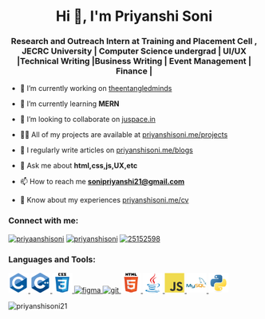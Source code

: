 <h1 align="center">Hi 👋, I'm Priyanshi Soni</h1>
<h3 align="center">Research and Outreach Intern at Training and Placement Cell , JECRC University | Computer Science undergrad | UI/UX |Technical Writing |Business Writing | Event Management | Finance |</h3>

- 🔭 I’m currently working on [theentangledminds](https://theentangledminds.com/)

- 🌱 I’m currently learning **MERN**

- 👯 I’m looking to collaborate on [juspace.in](juspace.in)

- 👨‍💻 All of my projects are available at [priyanshisoni.me/projects](priyanshisoni.me/projects)

- 📝 I regularly write articles on [priyanshisoni.me/blogs](priyanshisoni.me/blogs)

- 💬 Ask me about **html,css,js,UX,etc**

- 📫 How to reach me **sonipriyanshi21@gmail.com**

- 📄 Know about my experiences [priyanshisoni.me/cv](priyanshisoni.me/cv)

<h3 align="left">Connect with me:</h3>
<p align="left">
<a href="https://twitter.com/priyaanshisoni" target="blank"><img align="center" src="https://raw.githubusercontent.com/rahuldkjain/github-profile-readme-generator/master/src/images/icons/Social/twitter.svg" alt="priyaanshisoni" height="30" width="40" /></a>
<a href="https://linkedin.com/in/priyanshisoni" target="blank"><img align="center" src="https://raw.githubusercontent.com/rahuldkjain/github-profile-readme-generator/master/src/images/icons/Social/linked-in-alt.svg" alt="priyanshisoni" height="30" width="40" /></a>
<a href="https://stackoverflow.com/users/25152598" target="blank"><img align="center" src="https://raw.githubusercontent.com/rahuldkjain/github-profile-readme-generator/master/src/images/icons/Social/stack-overflow.svg" alt="25152598" height="30" width="40" /></a>
</p>

<h3 align="left">Languages and Tools:</h3>
<p align="left"> <a href="https://www.cprogramming.com/" target="_blank" rel="noreferrer"> <img src="https://raw.githubusercontent.com/devicons/devicon/master/icons/c/c-original.svg" alt="c" width="40" height="40"/> </a> <a href="https://www.w3schools.com/cpp/" target="_blank" rel="noreferrer"> <img src="https://raw.githubusercontent.com/devicons/devicon/master/icons/cplusplus/cplusplus-original.svg" alt="cplusplus" width="40" height="40"/> </a> <a href="https://www.w3schools.com/css/" target="_blank" rel="noreferrer"> <img src="https://raw.githubusercontent.com/devicons/devicon/master/icons/css3/css3-original-wordmark.svg" alt="css3" width="40" height="40"/> </a> <a href="https://www.figma.com/" target="_blank" rel="noreferrer"> <img src="https://www.vectorlogo.zone/logos/figma/figma-icon.svg" alt="figma" width="40" height="40"/> </a> <a href="https://git-scm.com/" target="_blank" rel="noreferrer"> <img src="https://www.vectorlogo.zone/logos/git-scm/git-scm-icon.svg" alt="git" width="40" height="40"/> </a> <a href="https://www.w3.org/html/" target="_blank" rel="noreferrer"> <img src="https://raw.githubusercontent.com/devicons/devicon/master/icons/html5/html5-original-wordmark.svg" alt="html5" width="40" height="40"/> </a> <a href="https://www.java.com" target="_blank" rel="noreferrer"> <img src="https://raw.githubusercontent.com/devicons/devicon/master/icons/java/java-original.svg" alt="java" width="40" height="40"/> </a> <a href="https://developer.mozilla.org/en-US/docs/Web/JavaScript" target="_blank" rel="noreferrer"> <img src="https://raw.githubusercontent.com/devicons/devicon/master/icons/javascript/javascript-original.svg" alt="javascript" width="40" height="40"/> </a> <a href="https://www.mysql.com/" target="_blank" rel="noreferrer"> <img src="https://raw.githubusercontent.com/devicons/devicon/master/icons/mysql/mysql-original-wordmark.svg" alt="mysql" width="40" height="40"/> </a> <a href="https://www.python.org" target="_blank" rel="noreferrer"> <img src="https://raw.githubusercontent.com/devicons/devicon/master/icons/python/python-original.svg" alt="python" width="40" height="40"/> </a> </p>

<p><img align="center" src="https://github-readme-stats.vercel.app/api/top-langs?username=priyanshisoni21&show_icons=true&locale=en&layout=compact" alt="priyanshisoni21" /></p>
